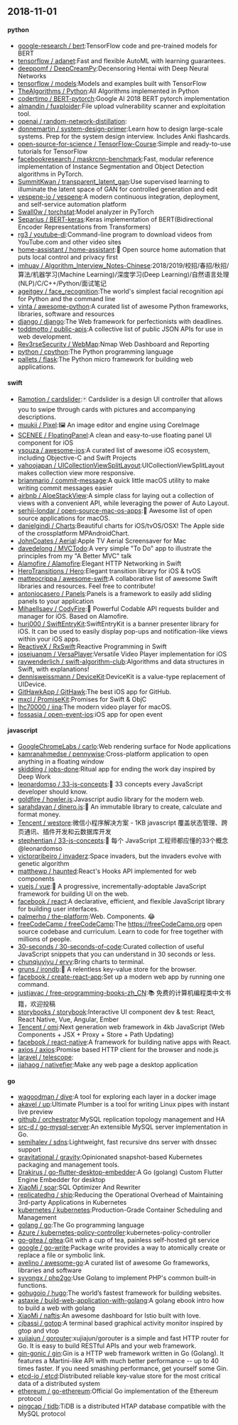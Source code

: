 ## 2018-11-01

#### python
* [google-research / bert](https://github.com/google-research/bert):TensorFlow code and pre-trained models for BERT
* [tensorflow / adanet](https://github.com/tensorflow/adanet):Fast and flexible AutoML with learning guarantees.
* [deeppomf / DeepCreamPy](https://github.com/deeppomf/DeepCreamPy):Decensoring Hentai with Deep Neural Networks
* [tensorflow / models](https://github.com/tensorflow/models):Models and examples built with TensorFlow
* [TheAlgorithms / Python](https://github.com/TheAlgorithms/Python):All Algorithms implemented in Python
* [codertimo / BERT-pytorch](https://github.com/codertimo/BERT-pytorch):Google AI 2018 BERT pytorch implementation
* [almandin / fuxploider](https://github.com/almandin/fuxploider):File upload vulnerability scanner and exploitation tool.
* [openai / random-network-distillation](https://github.com/openai/random-network-distillation):
* [donnemartin / system-design-primer](https://github.com/donnemartin/system-design-primer):Learn how to design large-scale systems. Prep for the system design interview. Includes Anki flashcards.
* [open-source-for-science / TensorFlow-Course](https://github.com/open-source-for-science/TensorFlow-Course):Simple and ready-to-use tutorials for TensorFlow
* [facebookresearch / maskrcnn-benchmark](https://github.com/facebookresearch/maskrcnn-benchmark):Fast, modular reference implementation of Instance Segmentation and Object Detection algorithms in PyTorch.
* [SummitKwan / transparent_latent_gan](https://github.com/SummitKwan/transparent_latent_gan):Use supervised learning to illuminate the latent space of GAN for controlled generation and edit
* [vespene-io / vespene](https://github.com/vespene-io/vespene):A modern continuous integration, deployment, and self-service automation platform
* [Swall0w / torchstat](https://github.com/Swall0w/torchstat):Model analyzer in PyTorch
* [Separius / BERT-keras](https://github.com/Separius/BERT-keras):Keras implementation of BERT(Bidirectional Encoder Representations from Transformers)
* [rg3 / youtube-dl](https://github.com/rg3/youtube-dl):Command-line program to download videos from YouTube.com and other video sites
* [home-assistant / home-assistant](https://github.com/home-assistant/home-assistant):🏡
Open source home automation that puts local control and privacy first
* [imhuay / Algorithm_Interview_Notes-Chinese](https://github.com/imhuay/Algorithm_Interview_Notes-Chinese):2018/2019/校招/春招/秋招/算法/机器学习(Machine Learning)/深度学习(Deep Learning)/自然语言处理(NLP)/C/C++/Python/面试笔记
* [ageitgey / face_recognition](https://github.com/ageitgey/face_recognition):The world's simplest facial recognition api for Python and the command line
* [vinta / awesome-python](https://github.com/vinta/awesome-python):A curated list of awesome Python frameworks, libraries, software and resources
* [django / django](https://github.com/django/django):The Web framework for perfectionists with deadlines.
* [toddmotto / public-apis](https://github.com/toddmotto/public-apis):A collective list of public JSON APIs for use in web development.
* [Rev3rseSecurity / WebMap](https://github.com/Rev3rseSecurity/WebMap):Nmap Web Dashboard and Reporting
* [python / cpython](https://github.com/python/cpython):The Python programming language
* [pallets / flask](https://github.com/pallets/flask):The Python micro framework for building web applications.

#### swift
* [Ramotion / cardslider](https://github.com/Ramotion/cardslider):🃏
Cardslider is a design UI controller that allows you to swipe through cards with pictures and accompanying descriptions.
* [muukii / Pixel](https://github.com/muukii/Pixel):🖼
An image editor and engine using CoreImage
* [SCENEE / FloatingPanel](https://github.com/SCENEE/FloatingPanel):A clean and easy-to-use floating panel UI component for iOS
* [vsouza / awesome-ios](https://github.com/vsouza/awesome-ios):A curated list of awesome iOS ecosystem, including Objective-C and Swift Projects
* [yahoojapan / UICollectionViewSplitLayout](https://github.com/yahoojapan/UICollectionViewSplitLayout):UICollectionViewSplitLayout makes collection view more responsive.
* [brianmario / commit-message](https://github.com/brianmario/commit-message):A quick little macOS utility to make writing commit messages easier
* [airbnb / AloeStackView](https://github.com/airbnb/AloeStackView):A simple class for laying out a collection of views with a convenient API, while leveraging the power of Auto Layout.
* [serhii-londar / open-source-mac-os-apps](https://github.com/serhii-londar/open-source-mac-os-apps):🚀
Awesome list of open source applications for macOS.
* [danielgindi / Charts](https://github.com/danielgindi/Charts):Beautiful charts for iOS/tvOS/OSX! The Apple side of the crossplatform MPAndroidChart.
* [JohnCoates / Aerial](https://github.com/JohnCoates/Aerial):Apple TV Aerial Screensaver for Mac
* [davedelong / MVCTodo](https://github.com/davedelong/MVCTodo):A very simple "To Do" app to illustrate the principles from my "A Better MVC" talk
* [Alamofire / Alamofire](https://github.com/Alamofire/Alamofire):Elegant HTTP Networking in Swift
* [HeroTransitions / Hero](https://github.com/HeroTransitions/Hero):Elegant transition library for iOS & tvOS
* [matteocrippa / awesome-swift](https://github.com/matteocrippa/awesome-swift):A collaborative list of awesome Swift libraries and resources. Feel free to contribute!
* [antoniocasero / Panels](https://github.com/antoniocasero/Panels):Panels is a framework to easily add sliding panels to your application
* [MihaelIsaev / CodyFire](https://github.com/MihaelIsaev/CodyFire):🌸
Powerful Codable API requests builder and manager for iOS. Based on Alamofire.
* [huri000 / SwiftEntryKit](https://github.com/huri000/SwiftEntryKit):SwiftEntryKit is a banner presenter library for iOS. It can be used to easily display pop-ups and notification-like views within your iOS apps.
* [ReactiveX / RxSwift](https://github.com/ReactiveX/RxSwift):Reactive Programming in Swift
* [josejuanqm / VersaPlayer](https://github.com/josejuanqm/VersaPlayer):Versatile Video Player implementation for iOS
* [raywenderlich / swift-algorithm-club](https://github.com/raywenderlich/swift-algorithm-club):Algorithms and data structures in Swift, with explanations!
* [dennisweissmann / DeviceKit](https://github.com/dennisweissmann/DeviceKit):DeviceKit is a value-type replacement of UIDevice.
* [GitHawkApp / GitHawk](https://github.com/GitHawkApp/GitHawk):The best iOS app for GitHub.
* [mxcl / PromiseKit](https://github.com/mxcl/PromiseKit):Promises for Swift & ObjC
* [lhc70000 / iina](https://github.com/lhc70000/iina):The modern video player for macOS.
* [fossasia / open-event-ios](https://github.com/fossasia/open-event-ios):iOS app for open event

#### javascript
* [GoogleChromeLabs / carlo](https://github.com/GoogleChromeLabs/carlo):Web rendering surface for Node applications
* [kamranahmedse / pennywise](https://github.com/kamranahmedse/pennywise):Cross-platform application to open anything in a floating window
* [skidding / jobs-done](https://github.com/skidding/jobs-done):Ritual app for ending the work day inspired by Deep Work
* [leonardomso / 33-js-concepts](https://github.com/leonardomso/33-js-concepts):📜
33 concepts every JavaScript developer should know.
* [goldfire / howler.js](https://github.com/goldfire/howler.js):Javascript audio library for the modern web.
* [sarahdayan / dinero.js](https://github.com/sarahdayan/dinero.js):💸
An immutable library to create, calculate and format money.
* [Tencent / westore](https://github.com/Tencent/westore):微信小程序解决方案 - 1KB javascript 覆盖状态管理、跨页通讯、插件开发和云数据库开发
* [stephentian / 33-js-concepts](https://github.com/stephentian/33-js-concepts):📜
每个 JavaScript 工程师都应懂的33个概念 @leonardomso
* [victorqribeiro / invaderz](https://github.com/victorqribeiro/invaderz):Space invaders, but the invaders evolve with genetic algorithm
* [matthewp / haunted](https://github.com/matthewp/haunted):React's Hooks API implemented for web components
* [vuejs / vue](https://github.com/vuejs/vue):🖖
A progressive, incrementally-adoptable JavaScript framework for building UI on the web.
* [facebook / react](https://github.com/facebook/react):A declarative, efficient, and flexible JavaScript library for building user interfaces.
* [palmerhq / the-platform](https://github.com/palmerhq/the-platform):Web. Components.
😂
* [freeCodeCamp / freeCodeCamp](https://github.com/freeCodeCamp/freeCodeCamp):The https://freeCodeCamp.org open source codebase and curriculum. Learn to code for free together with millions of people.
* [30-seconds / 30-seconds-of-code](https://github.com/30-seconds/30-seconds-of-code):Curated collection of useful JavaScript snippets that you can understand in 30 seconds or less.
* [chunqiuyiyu / ervy](https://github.com/chunqiuyiyu/ervy):Bring charts to terminal.
* [gruns / irondb](https://github.com/gruns/irondb):🔩
A relentless key-value store for the browser.
* [facebook / create-react-app](https://github.com/facebook/create-react-app):Set up a modern web app by running one command.
* [justjavac / free-programming-books-zh_CN](https://github.com/justjavac/free-programming-books-zh_CN):📚
免费的计算机编程类中文书籍，欢迎投稿
* [storybooks / storybook](https://github.com/storybooks/storybook):Interactive UI component dev & test: React, React Native, Vue, Angular, Ember
* [Tencent / omi](https://github.com/Tencent/omi):Next generation web framework in 4kb JavaScript (Web Components + JSX + Proxy + Store + Path Updating)
* [facebook / react-native](https://github.com/facebook/react-native):A framework for building native apps with React.
* [axios / axios](https://github.com/axios/axios):Promise based HTTP client for the browser and node.js
* [laravel / telescope](https://github.com/laravel/telescope):
* [jiahaog / nativefier](https://github.com/jiahaog/nativefier):Make any web page a desktop application

#### go
* [wagoodman / dive](https://github.com/wagoodman/dive):A tool for exploring each layer in a docker image
* [akavel / up](https://github.com/akavel/up):Ultimate Plumber is a tool for writing Linux pipes with instant live preview
* [github / orchestrator](https://github.com/github/orchestrator):MySQL replication topology management and HA
* [src-d / go-mysql-server](https://github.com/src-d/go-mysql-server):An extensible MySQL server implementation in Go.
* [semihalev / sdns](https://github.com/semihalev/sdns):Lightweight, fast recursive dns server with dnssec support
* [gravitational / gravity](https://github.com/gravitational/gravity):Opinionated snapshot-based Kubernetes packaging and management tools.
* [Drakirus / go-flutter-desktop-embedder](https://github.com/Drakirus/go-flutter-desktop-embedder):A Go (golang) Custom Flutter Engine Embedder for desktop
* [XiaoMi / soar](https://github.com/XiaoMi/soar):SQL Optimizer And Rewriter
* [replicatedhq / ship](https://github.com/replicatedhq/ship):Reducing the Operational Overhead of Maintaining 3rd-party Applications in Kubernetes
* [kubernetes / kubernetes](https://github.com/kubernetes/kubernetes):Production-Grade Container Scheduling and Management
* [golang / go](https://github.com/golang/go):The Go programming language
* [Azure / kubernetes-policy-controller](https://github.com/Azure/kubernetes-policy-controller):kubernetes-policy-controller
* [go-gitea / gitea](https://github.com/go-gitea/gitea):Git with a cup of tea, painless self-hosted git service
* [google / go-write](https://github.com/google/go-write):Package write provides a way to atomically create or replace a file or symbolic link.
* [avelino / awesome-go](https://github.com/avelino/awesome-go):A curated list of awesome Go frameworks, libraries and software
* [syyongx / php2go](https://github.com/syyongx/php2go):Use Golang to implement PHP's common built-in functions.
* [gohugoio / hugo](https://github.com/gohugoio/hugo):The world’s fastest framework for building websites.
* [astaxie / build-web-application-with-golang](https://github.com/astaxie/build-web-application-with-golang):A golang ebook intro how to build a web with golang
* [XiaoMi / naftis](https://github.com/XiaoMi/naftis):An awesome dashboard for Istio built with love.
* [cjbassi / gotop](https://github.com/cjbassi/gotop):A terminal based graphical activity monitor inspired by gtop and vtop
* [xujiajun / gorouter](https://github.com/xujiajun/gorouter):xujiajun/gorouter is a simple and fast HTTP router for Go. It is easy to build RESTful APIs and your web framework.
* [gin-gonic / gin](https://github.com/gin-gonic/gin):Gin is a HTTP web framework written in Go (Golang). It features a Martini-like API with much better performance -- up to 40 times faster. If you need smashing performance, get yourself some Gin.
* [etcd-io / etcd](https://github.com/etcd-io/etcd):Distributed reliable key-value store for the most critical data of a distributed system
* [ethereum / go-ethereum](https://github.com/ethereum/go-ethereum):Official Go implementation of the Ethereum protocol
* [pingcap / tidb](https://github.com/pingcap/tidb):TiDB is a distributed HTAP database compatible with the MySQL protocol
